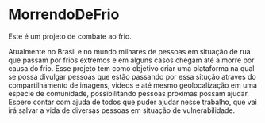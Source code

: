 # MorrendoDeFrio

Este é um projeto de combate ao frio.

Atualmente no Brasil e no mundo milhares de pessoas em situação de rua que passam por frios extremos e em alguns casos chegam até a morre por causa do frio. Esse projeto tem como objetivo criar uma plataforma na qual se possa divulgar pessoas que estão passando por essa situção atraves do compartilhamento de imagens, videos e até mesmo geolocalização em uma especie de comunidade, possibilitando pessoas proximas possam ajudar. Espero contar com ajuda de todos que puder ajudar nesse trabalho, que vai irá salvar a vida de diversas pessoas em situação de vulnerabilidade.
